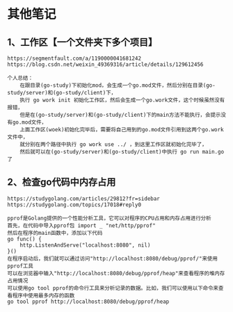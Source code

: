 # 其他笔记

## 1、工作区【一个文件夹下多个项目】
    https://segmentfault.com/a/1190000041681242
    https://blog.csdn.net/weixin_49369316/article/details/129612456

    个人总结：
        在跟目录(go-study)下初始化mod，会生成一个go.mod文件，然后分别在目录(go-study/server)和(go-study/client)下，
        执行 go work init 初始化工作区，然后会生成一个go.work文件，这个时候虽然没有报错，
        但是在(go-study/server)和(go-study/client)下的main方法不能执行，会提示没有go.mod文件，
        上面工作区(woek)初始化完毕后，需要将自己用到的go.mod文件引用到这两个go.work文件中，
        就分别在两个路径中执行 go work use ../ ，到这里工作区就初始化完毕了，
        然后就可以在(go-study/server)和(go-study/client)中执行 go run main.go 了

## 2、检查go代码中内存占用
    https://studygolang.com/articles/29812?fr=sidebar
    https://studygolang.com/topics/17018#reply0

    pprof是Golang提供的一个性能分析工具，它可以对程序的CPU占用和内存占用进行分析
    首先，在代码中导入pprof包 import _ "net/http/pprof"
    然后在程序的main函数中，添加以下代码
    go func() {
        http.ListenAndServe("localhost:8080", nil)
    }()
    在程序启动后，我们就可以通过访问"http://localhost:8080/debug/pprof/"来使用pprof工具
    可以在浏览器中输入"http://localhost:8080/debug/pprof/heap"来查看程序的堆内存占用情况
    可以使用go tool pprof的命令行工具来分析记录的数据。比如，我们可以使用以下命令来查看程序中使用最多内存的函数
    go tool pprof http://localhost:8080/debug/pprof/heap












